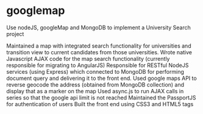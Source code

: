 # googlemap
Use nodeJS, googleMap and MongoDB to implement a University Search project

Maintained a map with integrated search functionality for universities and transition view to current candidates from those universities.
Wrote native Javascript AJAX code for the map search functionality (currently responsible for migrating to AngularJS)
Responsible for RESTful NodeJS services (using Express) which connected to MongoDB for performing document query and delivering it to the front end.
Used google maps API to reverse geocode the address (obtained from MongoDB collection) and display that as a marker on the map
Used async.js to run AJAX calls in series so that the google api limit is not reached
Maintained the PassportJS for authentication of users
Built the front end using CSS3 and HTML5 tags

